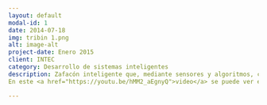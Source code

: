 ```yaml
---
layout: default
modal-id: 1
date: 2014-07-18
img: tribin 1.png
alt: image-alt
project-date: Enero 2015
client: INTEC
category: Desarrollo de sistemas inteligentes
description: Zafacón inteligente que, mediante sensores y algoritmos, clasifica la basura de manera automatica en tres tipos: metálica, papel/cartón y orgánica.
En este <a href="https://youtu.be/hMM2_aEgnyQ">video</a> se puede ver en detalle el proceso de diseño, construcción y desarrollo del zafacón. 

---
```

